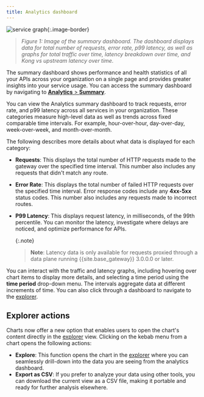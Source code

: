 ```yaml
---
title: Analytics dashboard
---
```


![service graph](/assets/images/products/konnect/analytics/konnect-summary-dashboard.png){:.image-border}

> *Figure 1: Image of the summary dashboard. The dashboard displays data for total number of requests, error rate, p99 latency, as well as graphs for total traffic over time, latency breakdown over time, and Kong vs upstream latency over time.*

The summary dashboard shows performance and health statistics of all your APIs across your organization on a single page and provides greater insights into your service usage. You can access the summary dashboard by navigating to [**Analytics** > **Summary**](https://cloud.konghq.com/analytics). 

You can view the Analytics summary dashboard to track requests, error rate, and p99 latency across all services in your organization. These categories measure high-level data as well as trends across fixed comparable time intervals. For example, hour-over-hour, day-over-day, week-over-week, and month-over-month.

The following describes more details about what data is displayed for each category:

* **Requests**: This displays the total number of HTTP requests made to the gateway over the specified time interval. This number also includes any requests that didn't match any route.
* **Error Rate**: This displays the total number of failed HTTP requests over the specified time interval. Error response codes include any **4xx-5xx** status codes. This number also includes any requests made to incorrect routes.
* **P99 Latency**: This displays request latency, in milliseconds, of the 99th percentile.
You can monitor the latency, investigate where delays are noticed, and optimize performance for APIs.

    {:.note}
    > **Note**: Latency data is only available for requests proxied through a data plane running {{site.base_gateway}} 3.0.0.0 or later.

You can interact with the traffic and latency graphs, including hovering over chart items to display more details, and selecting a time period using the **time period** drop-down menu. The intervals aggregate data at different increments of time. You can also click through a dashboard to navigate to the [explorer](/konnect/analytics/explorer/).


## Explorer actions

Charts now offer a new option that enables users to open the chart's content directly in the [explorer](/konnect/analytics/explorer/) view. Clicking on the kebab menu from a chart opens the following actions: 

* **Explore**: This function opens the chart in the [explorer](/konnect/analytics/explorer/) where you can seamlessly drill-down into the data you are seeing from the analytics dashboard.
* **Export as CSV**: If you prefer to analyze your data using other tools, you can download the current view as a CSV file, making it portable and ready for further analysis elsewhere.


